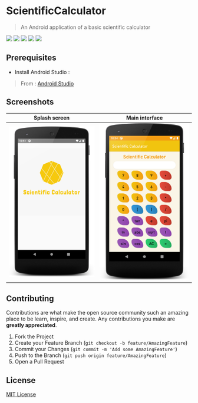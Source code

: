 # ScientificCalculator
> An Android application of a basic scientific calculator

![](https://img.shields.io/badge/license-MIT-blue)
![](https://img.shields.io/badge/version-1.0.0-orange)
![](https://img.shields.io/badge/appcompat-1.2.0-green)
![](https://img.shields.io/badge/constraintlayout-1.1.3-purple)
![](https://img.shields.io/badge/MathParser.org-mXparser-4.4.2-red)


## Prerequisites

- Install Android Studio :
> From : [Android Studio](https://developer.android.com/studio)

## Screenshots
| Splash screen | Main interface |
| :---: | :---: |
| ![](screenshots/1.png) | ![](screenshots/2.png) |


## Contributing

Contributions are what make the open source community such an amazing place to be learn, inspire, and create. Any contributions you make are **greatly appreciated**.

1. Fork the Project
2. Create your Feature Branch (`git checkout -b feature/AmazingFeature`)
3. Commit your Changes (`git commit -m 'Add some AmazingFeature'`)
4. Push to the Branch (`git push origin feature/AmazingFeature`)
5. Open a Pull Request

## License
[MIT License](https://choosealicense.com/licenses/mit/)
